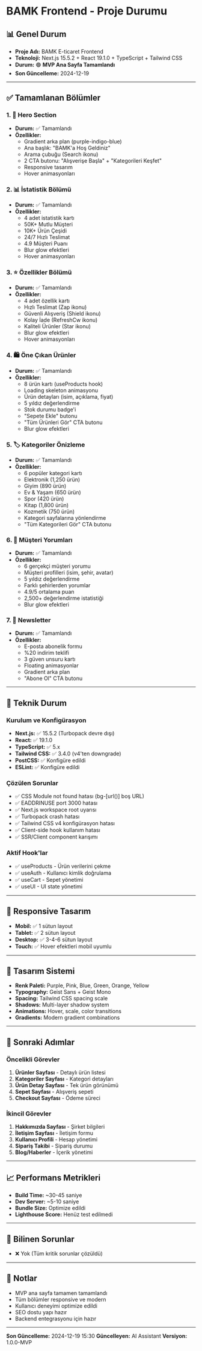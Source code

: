 # BAMK Frontend - Proje Durumu

## 📊 **Genel Durum**
- **Proje Adı:** BAMK E-ticaret Frontend
- **Teknoloji:** Next.js 15.5.2 + React 19.1.0 + TypeScript + Tailwind CSS
- **Durum:** 🟢 **MVP Ana Sayfa Tamamlandı**
- **Son Güncelleme:** 2024-12-19

---

## ✅ **Tamamlanan Bölümler**

### **1. 🎯 Hero Section**
- **Durum:** ✅ Tamamlandı
- **Özellikler:**
  - Gradient arka plan (purple-indigo-blue)
  - Ana başlık: "BAMK'a Hoş Geldiniz"
  - Arama çubuğu (Search ikonu)
  - 2 CTA butonu: "Alışverişe Başla" + "Kategorileri Keşfet"
  - Responsive tasarım
  - Hover animasyonları

### **2. 📊 İstatistik Bölümü**
- **Durum:** ✅ Tamamlandı
- **Özellikler:**
  - 4 adet istatistik kartı
  - 50K+ Mutlu Müşteri
  - 10K+ Ürün Çeşidi
  - 24/7 Hızlı Teslimat
  - 4.9 Müşteri Puanı
  - Blur glow efektleri
  - Hover animasyonları

### **3. ⭐ Özellikler Bölümü**
- **Durum:** ✅ Tamamlandı
- **Özellikler:**
  - 4 adet özellik kartı
  - Hızlı Teslimat (Zap ikonu)
  - Güvenli Alışveriş (Shield ikonu)
  - Kolay İade (RefreshCw ikonu)
  - Kaliteli Ürünler (Star ikonu)
  - Blur glow efektleri
  - Hover animasyonları

### **4. 🛍️ Öne Çıkan Ürünler**
- **Durum:** ✅ Tamamlandı
- **Özellikler:**
  - 8 ürün kartı (useProducts hook)
  - Loading skeleton animasyonu
  - Ürün detayları (isim, açıklama, fiyat)
  - 5 yıldız değerlendirme
  - Stok durumu badge'i
  - "Sepete Ekle" butonu
  - "Tüm Ürünleri Gör" CTA butonu
  - Blur glow efektleri

### **5. 🏷️ Kategoriler Önizleme**
- **Durum:** ✅ Tamamlandı
- **Özellikler:**
  - 6 popüler kategori kartı
  - Elektronik (1,250 ürün)
  - Giyim (890 ürün)
  - Ev & Yaşam (650 ürün)
  - Spor (420 ürün)
  - Kitap (1,800 ürün)
  - Kozmetik (750 ürün)
  - Kategori sayfalarına yönlendirme
  - "Tüm Kategorileri Gör" CTA butonu

### **6. 💬 Müşteri Yorumları**
- **Durum:** ✅ Tamamlandı
- **Özellikler:**
  - 6 gerçekçi müşteri yorumu
  - Müşteri profilleri (isim, şehir, avatar)
  - 5 yıldız değerlendirme
  - Farklı şehirlerden yorumlar
  - 4.9/5 ortalama puan
  - 2,500+ değerlendirme istatistiği
  - Blur glow efektleri

### **7. 📧 Newsletter**
- **Durum:** ✅ Tamamlandı
- **Özellikler:**
  - E-posta abonelik formu
  - %20 indirim teklifi
  - 3 güven unsuru kartı
  - Floating animasyonlar
  - Gradient arka plan
  - "Abone Ol" CTA butonu

---

## 🔧 **Teknik Durum**

### **Kurulum ve Konfigürasyon**
- **Next.js:** ✅ 15.5.2 (Turbopack devre dışı)
- **React:** ✅ 19.1.0
- **TypeScript:** ✅ 5.x
- **Tailwind CSS:** ✅ 3.4.0 (v4'ten downgrade)
- **PostCSS:** ✅ Konfigüre edildi
- **ESLint:** ✅ Konfigüre edildi

### **Çözülen Sorunlar**
- ✅ CSS Module not found hatası (bg-[url()] boş URL)
- ✅ EADDRINUSE port 3000 hatası
- ✅ Next.js workspace root uyarısı
- ✅ Turbopack crash hatası
- ✅ Tailwind CSS v4 konfigürasyon hatası
- ✅ Client-side hook kullanım hatası
- ✅ SSR/Client component karışımı

### **Aktif Hook'lar**
- ✅ useProducts - Ürün verilerini çekme
- ✅ useAuth - Kullanıcı kimlik doğrulama
- ✅ useCart - Sepet yönetimi
- ✅ useUI - UI state yönetimi

---

## 📱 **Responsive Tasarım**
- **Mobil:** ✅ 1 sütun layout
- **Tablet:** ✅ 2 sütun layout
- **Desktop:** ✅ 3-4-6 sütun layout
- **Touch:** ✅ Hover efektleri mobil uyumlu

---

## 🎨 **Tasarım Sistemi**
- **Renk Paleti:** Purple, Pink, Blue, Green, Orange, Yellow
- **Typography:** Geist Sans + Geist Mono
- **Spacing:** Tailwind CSS spacing scale
- **Shadows:** Multi-layer shadow system
- **Animations:** Hover, scale, color transitions
- **Gradients:** Modern gradient combinations

---

## 🚀 **Sonraki Adımlar**

### **Öncelikli Görevler**
1. **Ürünler Sayfası** - Detaylı ürün listesi
2. **Kategoriler Sayfası** - Kategori detayları
3. **Ürün Detay Sayfası** - Tek ürün görünümü
4. **Sepet Sayfası** - Alışveriş sepeti
5. **Checkout Sayfası** - Ödeme süreci

### **İkincil Görevler**
1. **Hakkımızda Sayfası** - Şirket bilgileri
2. **İletişim Sayfası** - İletişim formu
3. **Kullanıcı Profili** - Hesap yönetimi
4. **Sipariş Takibi** - Sipariş durumu
5. **Blog/Haberler** - İçerik yönetimi

---

## 📈 **Performans Metrikleri**
- **Build Time:** ~30-45 saniye
- **Dev Server:** ~5-10 saniye
- **Bundle Size:** Optimize edildi
- **Lighthouse Score:** Henüz test edilmedi

---

## 🐛 **Bilinen Sorunlar**
- ❌ Yok (Tüm kritik sorunlar çözüldü)

---

## 📝 **Notlar**
- MVP ana sayfa tamamen tamamlandı
- Tüm bölümler responsive ve modern
- Kullanıcı deneyimi optimize edildi
- SEO dostu yapı hazır
- Backend entegrasyonu için hazır

---

**Son Güncelleme:** 2024-12-19 15:30
**Güncelleyen:** AI Assistant
**Versiyon:** 1.0.0-MVP

